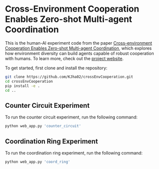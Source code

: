 # Cross-Environment Cooperation Enables Zero-shot Multi-agent Coordination

This is the human-AI experiment code from the paper [Cross-environment Cooperation Enables Zero-shot Multi-agent Coordination](https://arxiv.org/abs/2504.12714), which explores how environment diversity can build agents capable of robust cooperation with humans. To learn more, check out the [project website](https://kjha02.github.io/publication/cross-env-coop).

To get started, first clone and install the repository:

```bash
git clone https://github.com/KJha02/crossEnvCooperation.git
cd crossEnvCooperation
pip install -e .
cd ..
```

## Counter Circuit Experiment

To run the counter circuit experiment, run the following command:

```bash
python web_app.py 'counter_circuit'
```

## Coordination Ring Experiment

To run the coordination ring experiment, run the following command:

```bash
python web_app.py 'coord_ring'
```





